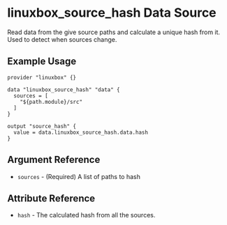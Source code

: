 # linuxbox_source_hash Data Source

Read data from the give source paths and calculate a unique hash from it.
Used to detect when sources change.

## Example Usage

```hcl
provider "linuxbox" {}

data "linuxbox_source_hash" "data" {
  sources = [
    "${path.module}/src"
  ]
}

output "source_hash" {
  value = data.linuxbox_source_hash.data.hash
}
```

## Argument Reference

* `sources` - (Required) A list of paths to hash

## Attribute Reference

* `hash` - The calculated hash from all the sources.
